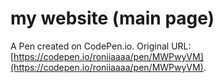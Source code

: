 # my website (main page)

A Pen created on CodePen.io. Original URL: [https://codepen.io/roniiaaaa/pen/MWPwyVM](https://codepen.io/roniiaaaa/pen/MWPwyVM).


